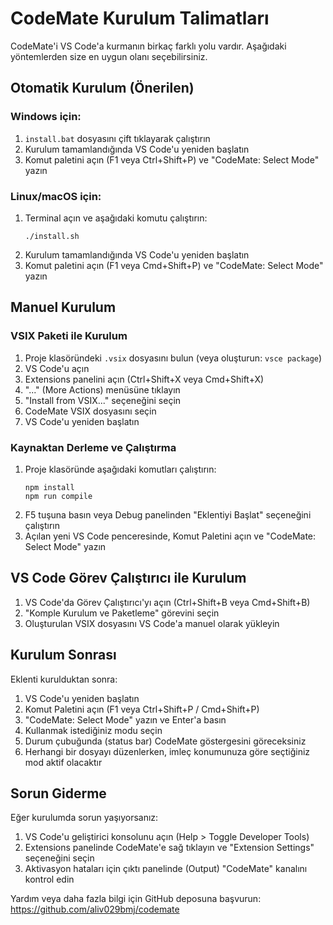 # CodeMate Kurulum Talimatları

CodeMate'i VS Code'a kurmanın birkaç farklı yolu vardır. Aşağıdaki yöntemlerden size en uygun olanı seçebilirsiniz.

## Otomatik Kurulum (Önerilen)

### Windows için:
1. `install.bat` dosyasını çift tıklayarak çalıştırın
2. Kurulum tamamlandığında VS Code'u yeniden başlatın
3. Komut paletini açın (F1 veya Ctrl+Shift+P) ve "CodeMate: Select Mode" yazın

### Linux/macOS için:
1. Terminal açın ve aşağıdaki komutu çalıştırın:
   ```
   ./install.sh
   ```
2. Kurulum tamamlandığında VS Code'u yeniden başlatın
3. Komut paletini açın (F1 veya Cmd+Shift+P) ve "CodeMate: Select Mode" yazın

## Manuel Kurulum

### VSIX Paketi ile Kurulum
1. Proje klasöründeki `.vsix` dosyasını bulun (veya oluşturun: `vsce package`)
2. VS Code'u açın
3. Extensions panelini açın (Ctrl+Shift+X veya Cmd+Shift+X)
4. "..." (More Actions) menüsüne tıklayın
5. "Install from VSIX..." seçeneğini seçin
6. CodeMate VSIX dosyasını seçin
7. VS Code'u yeniden başlatın

### Kaynaktan Derleme ve Çalıştırma
1. Proje klasöründe aşağıdaki komutları çalıştırın:
   ```
   npm install
   npm run compile
   ```
2. F5 tuşuna basın veya Debug panelinden "Eklentiyi Başlat" seçeneğini çalıştırın
3. Açılan yeni VS Code penceresinde, Komut Paletini açın ve "CodeMate: Select Mode" yazın

## VS Code Görev Çalıştırıcı ile Kurulum
1. VS Code'da Görev Çalıştırıcı'yı açın (Ctrl+Shift+B veya Cmd+Shift+B)
2. "Komple Kurulum ve Paketleme" görevini seçin
3. Oluşturulan VSIX dosyasını VS Code'a manuel olarak yükleyin

## Kurulum Sonrası
Eklenti kurulduktan sonra:

1. VS Code'u yeniden başlatın
2. Komut Paletini açın (F1 veya Ctrl+Shift+P / Cmd+Shift+P)
3. "CodeMate: Select Mode" yazın ve Enter'a basın
4. Kullanmak istediğiniz modu seçin
5. Durum çubuğunda (status bar) CodeMate göstergesini göreceksiniz
6. Herhangi bir dosyayı düzenlerken, imleç konumunuza göre seçtiğiniz mod aktif olacaktır

## Sorun Giderme

Eğer kurulumda sorun yaşıyorsanız:

1. VS Code'u geliştirici konsolunu açın (Help > Toggle Developer Tools)
2. Extensions panelinde CodeMate'e sağ tıklayın ve "Extension Settings" seçeneğini seçin
3. Aktivasyon hataları için çıktı panelinde (Output) "CodeMate" kanalını kontrol edin

Yardım veya daha fazla bilgi için GitHub deposuna başvurun: https://github.com/aliv029bmj/codemate 